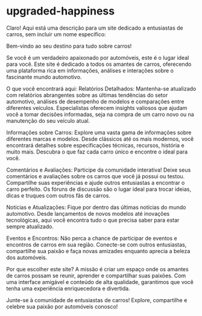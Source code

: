 # upgraded-happiness

Claro! Aqui está uma descrição para um site dedicado a entusiastas de carros, sem incluir um nome específico:

Bem-vindo ao seu destino para tudo sobre carros!

Se você é um verdadeiro apaixonado por automóveis, este é o lugar ideal para você. Este site é dedicado a todos os amantes de carros, oferecendo uma plataforma rica em informações, análises e interações sobre o fascinante mundo automotivo.

O que você encontrará aqui:
Relatórios Detalhados: Mantenha-se atualizado com relatórios abrangentes sobre as últimas tendências do setor automotivo, análises de desempenho de modelos e comparações entre diferentes veículos. Especialistas oferecem insights valiosos que ajudam você a tomar decisões informadas, seja na compra de um carro novo ou na manutenção do seu veículo atual.

Informações sobre Carros: Explore uma vasta gama de informações sobre diferentes marcas e modelos. Desde clássicos até os mais modernos, você encontrará detalhes sobre especificações técnicas, recursos, história e muito mais. Descubra o que faz cada carro único e encontre o ideal para você.

Comentários e Avaliações: Participe da comunidade interativa! Deixe seus comentários e avaliações sobre os carros que você já possui ou testou. Compartilhe suas experiências e ajude outros entusiastas a encontrar o carro perfeito. Os fóruns de discussão são o lugar ideal para trocar ideias, dicas e truques com outros fãs de carros.

Notícias e Atualizações: Fique por dentro das últimas notícias do mundo automotivo. Desde lançamentos de novos modelos até inovações tecnológicas, aqui você encontra tudo o que precisa saber para estar sempre atualizado.

Eventos e Encontros: Não perca a chance de participar de eventos e encontros de carros em sua região. Conecte-se com outros entusiastas, compartilhe sua paixão e faça novas amizades enquanto aprecia a beleza dos automóveis.

Por que escolher este site?
A missão é criar um espaço onde os amantes de carros possam se reunir, aprender e compartilhar suas paixões. Com uma interface amigável e conteúdo de alta qualidade, garantimos que você tenha uma experiência enriquecedora e divertida.

Junte-se à comunidade de entusiastas de carros! Explore, compartilhe e celebre sua paixão por automóveis conosco!

